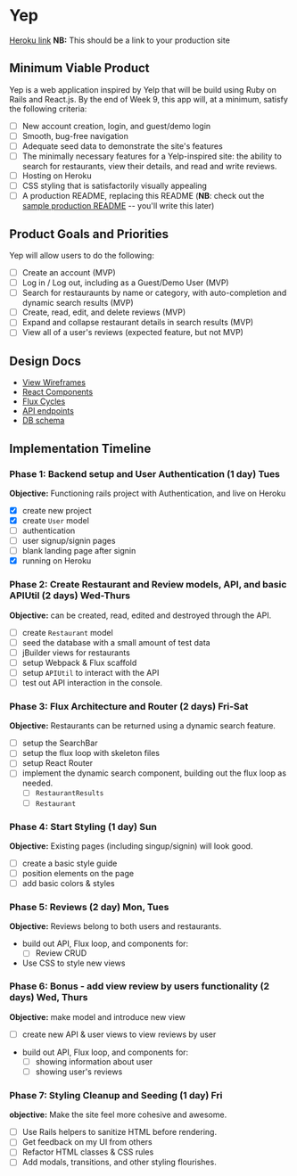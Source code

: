 # Yep

[Heroku link][heroku] **NB:** This should be a link to your production site

[heroku]: https://yepp.herokuapp.com

## Minimum Viable Product

Yep is a web application inspired by Yelp that will be build using Ruby on Rails and React.js.  By the end of Week 9, this app will, at a minimum, satisfy the following criteria:

- [ ] New account creation, login, and guest/demo login
- [ ] Smooth, bug-free navigation
- [ ] Adequate seed data to demonstrate the site's features
- [ ] The minimally necessary features for a Yelp-inspired site: the ability to search for restaurants, view their details, and read and write reviews.
- [ ] Hosting on Heroku
- [ ] CSS styling that is satisfactorily visually appealing
- [ ] A production README, replacing this README (**NB**: check out the [sample production README](https://github.com/appacademy/sample-project-proposal/blob/master/docs/production_readme.md) -- you'll write this later)

## Product Goals and Priorities

Yep will allow users to do the following:

<!-- This is a Markdown checklist. Use it to keep track of your
progress. Put an x between the brackets for a checkmark: [x] -->

- [ ] Create an account (MVP)
- [ ] Log in / Log out, including as a Guest/Demo User (MVP)
- [ ] Search for restauraunts by name or category, with auto-completion and dynamic search results (MVP)
- [ ] Create, read, edit, and delete reviews (MVP)
- [ ] Expand and collapse restaurant details in search results (MVP)
- [ ] View all of a user's reviews (expected feature, but not MVP)

## Design Docs
* [View Wireframes][views]
* [React Components][components]
* [Flux Cycles][flux-cycles]
* [API endpoints][api-endpoints]
* [DB schema][schema]

[views]: ./docs/views.md
[components]: ./docs/components.md
[flux-cycles]: ./docs/flux-cycles.md
[api-endpoints]: ./docs/api-endpoints.md
[schema]: ./docs/schema.md

## Implementation Timeline

### Phase 1: Backend setup and User Authentication (1 day) Tues

**Objective:** Functioning rails project with Authentication, and live on Heroku

- [x] create new project
- [x] create `User` model
- [ ] authentication
- [ ] user signup/signin pages
- [ ] blank landing page after signin
- [x] running on Heroku

### Phase 2: Create Restaurant and Review models, API, and basic APIUtil (2 days) Wed-Thurs

**Objective:**  can be created, read, edited and destroyed through
the API.

- [ ] create `Restaurant` model
- [ ] seed the database with a small amount of test data
- [ ] jBuilder views for restaurants
- [ ] setup Webpack & Flux scaffold
- [ ] setup `APIUtil` to interact with the API
- [ ] test out API interaction in the console.

### Phase 3: Flux Architecture and Router (2 days) Fri-Sat

**Objective:** Restaurants can be returned using a dynamic search feature.
- [ ] setup the SearchBar
- [ ] setup the flux loop with skeleton files
- [ ] setup React Router
- [ ] implement the dynamic search component, building out the flux loop as needed.
  - [ ] `RestaurantResults`
  - [ ] `Restaurant`

### Phase 4: Start Styling (1 day) Sun

**Objective:** Existing pages (including singup/signin) will look good.

- [ ] create a basic style guide
- [ ] position elements on the page
- [ ] add basic colors & styles

### Phase 5: Reviews (2 day) Mon, Tues

**Objective:** Reviews belong to both users and restaurants.

- build out API, Flux loop, and components for:
  - [ ] Review CRUD
- Use CSS to style new views


### Phase 6: Bonus - add view review by users functionality (2 days) Wed, Thurs

**Objective:** make model and introduce new view

- [ ] create new API & user views to view reviews by user
- build out API, Flux loop, and components for:
  - [ ] showing information about user
  - [ ] showing user's reviews

### Phase 7:  Styling Cleanup and Seeding (1 day) Fri

**objective:** Make the site feel more cohesive and awesome.

- [ ] Use Rails helpers to sanitize HTML before rendering.
- [ ] Get feedback on my UI from others
- [ ] Refactor HTML classes & CSS rules
- [ ] Add modals, transitions, and other styling flourishes.
